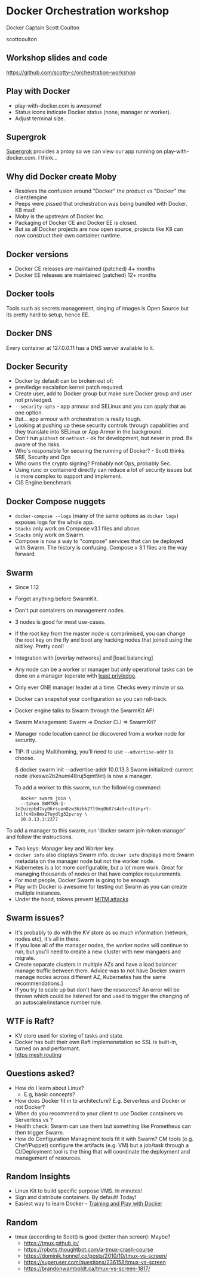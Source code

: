# Docker Orchestration workshop

Docker Captain Scott Coulton

scottcoulton

## Workshop slides and code

https://github.com/scotty-c/orchestration-workshop

## Play with Docker

- play-with-docker.com is awesome!
- Status icons indicate Docker status (none, manager or worker).
- Adjust terminal size.

## Supergrok

[Supergrok](https://github.com/jpetazzo/supergrok) provides a proxy so we can view our app running on play-with-docker.com. I think...

## Why did Docker create Moby

- Resolves the confusion around "Docker" the product vs "Docker" the client/engine
- Peeps were pissed that orchestration was being bundled with Docker. K8 mad!
- Moby is the upstream of Docker Inc.
- Packaging of Docker CE and Docker EE is closed.
- But as all Docker projects are now open source, projects like K8 can now construct their own container runtime.

## Docker versions

- Docker CE releases are maintained (patched) 4+ months
- Docker EE releases are maintained (patched) 12+ months

## Docker tools

Tools such as secrets management, singing of images is Open Source but its pretty hard to setup, hence EE.

## Docker DNS

Every container at 127.0.0.11 has a DNS server available to it. 

## Docker Security

- Docker by default can be broken out of: 
- previledge escalation kernel patch required.
- Create user, add to Docker group but make sure Docker group and user not privledged.
- `--security-opts` - app armour and SELinux and you can apply that as one option.
- But... app armour with orchestration is really tough.
- Looking at pushing up these security controls through capabilities and they translate into SELinux or App Armor in the background.
- Don't run `pidhost` or `nethost` - ok for development, but never in prod. Be aware of the risks.
- Who's responsible for securing the running of Docker? - Scott thinks SRE, Security and Ops
- Who owns the crypto signing? Probably not Ops, probably Sec.
- Using runc or containerd directly can reduce a lot of security issues but is more complex to support and implement.
- CIS Engine benchmark

## Docker Compose nuggets

- `docker-compose --logs` (many of the same options as `docker logs`) exposes logs for the whole app.
- `Stacks` only work on Compose v3.1 files and above.
- `Stacks` only work on Swarm.
- Compose is now a way to "compose" services that can be deployed with Swarm. The history is confusing. Compose v 3.1 files are the way forward.

## Swarm

- Since 1.12
- Forget anything before SwarmKit.
- Don't put containers on management nodes.
- 3 nodes is good for most use-cases.
- If the root key from the master node is comprimised, you can change the root key on the fly and boot any hacking nodes that joined using the old key. Pretty cool!
- Integration with [overlay networks] and [load balancing]
- Any node can be a worker or manager but only operational tasks can be done on a manager (operate with [least privledge](https://en.wikipedia.org/wiki/Principle_of_least_privilege).
- Only ever ONE manager leader at a time. Checks every minute or so.
- Docker can snapshot your configuration so you can roll-back.
- Docker engine talks to Swarm through the SwarmKit API
- Swarm Management: Swarm => Docker CLI => SwarmKit?
- Manager node location cannot be discovered from a worker node for security. 
- TIP: If using Multihoming, you'll need to use `--advertise-addr` to choose.

    $ docker swarm init --advertise-addr 10.0.13.3
    Swarm initialized: current node (rkexwo2b2numi48ruj5qmt9et) is now a manager.

    To add a worker to this swarm, run the following command:

        docker swarm join \
        --token SWMTKN-1-3n2uiepbd7vy06rsuon8zw36zbk27l9mq0b87s4c5ru1tznyrt-1zlfc48x8mx27uydlg32pvrsy \
        10.0.13.3:2377

To add a manager to this swarm, run 'docker swarm join-token manager' and follow the instructions.

- Two keys: Manager key and Worker key.
- `docker info` also displays Swarm info. `docker info` displays more Swarm metadata on the manager node but not the worker node.
- Kubernetes is a lot more configurable, but a lot more work. Great for managing thousands of nodes or that have complex requiurements.
- For most people, Docker Swarm is going to be enough.
- Play with Docker is awesome for testing out Swarm as you can create multiple instances.
- Under the hood, tokens prevent [MITM attacks](http://www.computerworld.com/article/2475102/cybercrime-hacking/steve-gibson-s-fingerprint-service-detects-ssl-man-in-the-middle-spying.html)

## Swarm issues?

- It's probably to do with the KV store as so much information (network, nodes etc), it's all in there.
- If you lose all of the manager nodes, the worker nodes will continue to run, but you'll need to create a new cluster with new mangaers and migrate.
- Create separate clusters in multiple AZs and have a load balancer manage traffic between them. Advice was to not have Docker swarm manage nodes across different AZ, Kubernetes has the same recommendations.]
- If you try to scale up but don't have the resources? An error will be thrown which could be listened for and used to trigger the changing of an autoscale/instance number rule.

## WTF is Raft?

- KV store used for storing of tasks and state.
- Docker has built their own Raft implemenetation so SSL is built-in, turned on and performant.
- [https mesh routing](https://success.docker.com/Architecture/Docker_Reference_Architecture%3A_Universal_Control_Plane_2.0_Service_Discovery_and_Load_Balancing#The_HTTP_Routing_Mesh)

## Questions asked?

 - How do I learn about Linux?
   - E.g, basic concepts?
- How does Docker fit in to architecture? E.g. Serverless and Docker or not Docker? 
- When do you recommend to your client to *use* Docker containers vs Serverless vs ?
- Health check: Swarm can use them but something like Prometheus can then trigger Swarm.
- How do Configuration Managment tools fit it with Swarm?
    CM tools (e.g. Chef/Puppet) configure the artifacts (e.g. VM) but a job/task through a CI/Deployment tool is the thing that will coordinate the deployment and management of resources.

## Random Insights

- Linux Kit to build specific purpose VMS. In minutes!
- Sign and distribute containers. By default! Today!
- Easiest way to learn Docker - [Training and Play with Docker](http://training.play-with-docker.com/)

## Random

- tmux (according to Scott) is good (better than screen): Maybe?
    - https://tmux.github.io/
    - https://robots.thoughtbot.com/a-tmux-crash-course
    - https://dominik.honnef.co/posts/2010/10/tmux-vs-screen/
    - https://superuser.com/questions/236158/tmux-vs-screen
    - https://brandonwamboldt.ca/tmux-vs-screen-1817/
